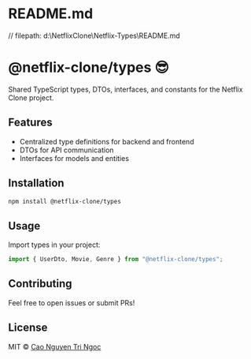 # README.md

// filepath: d:\NetflixClone\Netflix-Types\README.md

# @netflix-clone/types 😎

Shared TypeScript types, DTOs, interfaces, and constants for the Netflix Clone project.

## Features

-   Centralized type definitions for backend and frontend
-   DTOs for API communication
-   Interfaces for models and entities

## Installation

```sh
npm install @netflix-clone/types
```

## Usage

Import types in your project:

```ts
import { UserDto, Movie, Genre } from "@netflix-clone/types";
```

## Contributing

Feel free to open issues or submit PRs!

## License

MIT © [Cao Nguyen Tri Ngoc](LICENSE)
